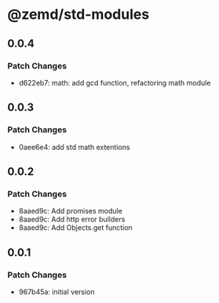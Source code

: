 # @zemd/std-modules

## 0.0.4

### Patch Changes

- d622eb7: math: add gcd function, refactoring math module

## 0.0.3

### Patch Changes

- 0aee6e4: add std math extentions

## 0.0.2

### Patch Changes

- 8aaed9c: Add promises module
- 8aaed9c: Add http error builders
- 8aaed9c: Add Objects.get function

## 0.0.1

### Patch Changes

- 967b45a: initial version
